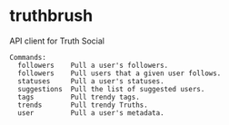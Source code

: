 # truthbrush
API client for Truth Social

```text
Commands:
  followers    Pull a user's followers.
  followers    Pull users that a given user follows.
  statuses     Pull a user's statuses.
  suggestions  Pull the list of suggested users.
  tags         Pull trendy tags.
  trends       Pull trendy Truths.
  user         Pull a user's metadata.
```
